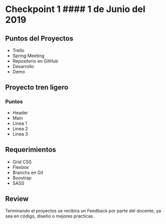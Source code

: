 # Checkpoint 1                                           #### 1 de Junio del 2019
## Puntos del Proyectos
 * Trello
 * Spring Meeting
 * Repositorio en GitHub
 * Desarrollo
 * Demo
## Proyecto tren ligero
### Puntos
 * Header
 * Main
 * Linea 1
 * Linea 2
 * Linea 3
## Requerimientos
 * Grid CSS
 * Flexbox
 * Branchs en Git
 * Boostrap
 * SASS
## Review
Terminando el proyectos se recibira un Feedback por parte del docente, ya sea en código, diseño o mejores practicas.
 
